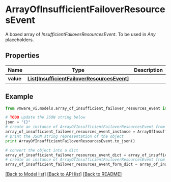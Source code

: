 # ArrayOfInsufficientFailoverResourcesEvent

A boxed array of *InsufficientFailoverResourcesEvent*. To be used in *Any* placeholders. 

## Properties
Name | Type | Description | Notes
------------ | ------------- | ------------- | -------------
**value** | [**List[InsufficientFailoverResourcesEvent]**](InsufficientFailoverResourcesEvent.md) |  | 

## Example

```python
from vmware_vi.models.array_of_insufficient_failover_resources_event import ArrayOfInsufficientFailoverResourcesEvent

# TODO update the JSON string below
json = "{}"
# create an instance of ArrayOfInsufficientFailoverResourcesEvent from a JSON string
array_of_insufficient_failover_resources_event_instance = ArrayOfInsufficientFailoverResourcesEvent.from_json(json)
# print the JSON string representation of the object
print ArrayOfInsufficientFailoverResourcesEvent.to_json()

# convert the object into a dict
array_of_insufficient_failover_resources_event_dict = array_of_insufficient_failover_resources_event_instance.to_dict()
# create an instance of ArrayOfInsufficientFailoverResourcesEvent from a dict
array_of_insufficient_failover_resources_event_form_dict = array_of_insufficient_failover_resources_event.from_dict(array_of_insufficient_failover_resources_event_dict)
```
[[Back to Model list]](../README.md#documentation-for-models) [[Back to API list]](../README.md#documentation-for-api-endpoints) [[Back to README]](../README.md)


